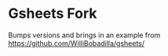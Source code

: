 # Gsheets Fork

Bumps versions and brings in an example from https://github.com/WilliBobadilla/gsheets/